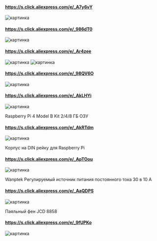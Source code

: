 #### https://s.click.aliexpress.com/e/_A7y6vY
![картинка](https://github.com/White-SinSay/ali/blob/main/images/2021-07-17_14-51-56.png)

#### https://s.click.aliexpress.com/e/_986dT0
![картинка](https://github.com/White-SinSay/ali/blob/main/images/2021-07-17_14-52-48.png)

#### https://s.click.aliexpress.com/e/_Ar4zee
![картинка](https://github.com/White-SinSay/ali/blob/main/images/2021-07-17_14-54-03.png)
![картинка](https://github.com/White-SinSay/ali/blob/main/images/2021-07-17_14-54-32.png)

#### https://s.click.aliexpress.com/e/_98QV6O
![картинка](https://github.com/White-SinSay/ali/blob/main/images/2021-07-17_14-55-11.png)

#### https://s.click.aliexpress.com/e/_AkLHYi
![картинка](https://github.com/White-SinSay/ali/blob/main/images/2021-07-17_14-55-55.png)

Raspberry Pi 4 Model B Kit 2/4/8 ГБ ОЗУ
#### https://s.click.aliexpress.com/e/_AkRTdm
![картинка](https://github.com/White-SinSay/ali/blob/main/images/2021-07-20_09-39-00.png)

Корпус на DIN рейку для Raspberry Pi
#### https://s.click.aliexpress.com/e/_ApTOou
![картинка](https://github.com/White-SinSay/ali/blob/main/images/2021-07-20_09-40-13.png)

Wanptek Регулируемый источник питания постоянного тока 30 в 10 А
#### https://s.click.aliexpress.com/e/_AaQDPS
![картинка](https://github.com/White-SinSay/ali/blob/main/images/2021-07-20_09-41-23.png)

Паяльный фен JCD 8858
#### https://s.click.aliexpress.com/e/_9fUPKo
![картинка](https://github.com/White-SinSay/ali/blob/main/images/2021-07-20_09-44-08.png)
